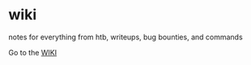 # wiki
notes for everything from htb, writeups, bug bounties, and commands

Go to the [WIKI](https://github.com/MrJShark0/wiki/wiki)
